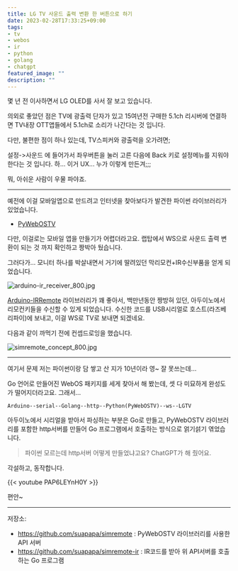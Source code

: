 ```yaml
---
title: LG TV 사운드 출력 변환 한 버튼으로 하기
date: 2023-02-28T17:33:25+09:00
tags:
- tv
- webos
- ir
- python
- golang
- chatgpt
featured_image: ""
description: ""
---
```




몇 년 전 이사하면서 LG OLED를 사서 잘 보고 있습니다.

의외로 좋았던 점은 TV에 광출력 단자가 있고 15여년전 구매한 5.1ch 리시버에 연결하면
TV내장 OTT앱들에서 5.1ch로 소리가 나간다는 것 입니다.

다만, 불편한 점이 하나 있는데, TV스피커와 광출력을 오가려면;

설정->사운드 에 들어가서 좌우버튼을 눌러 고른 다음에 Back 키로 설정메뉴를 지워야 한다는 것 입니다.
하... 이거 UX... 누가 이렇게 만든겨;;;

뭐, 아쉬운 사람이 우물 파야죠.

---

예전에 이걸 모바일앱으로 만드려고 인터넷을 찾아보다가 발견한 파이썬 라이브러리가 있었습니다.

- [PyWebOSTV](https://github.com/supersaiyanmode/PyWebOSTV)

다만, 이걸로는 모바일 앱을 만들기가 어렵더라고요. 랩탑에서 WS으로 사운드 출력 변환이 되는 것 까지 확인하고 짱박아 뒀습니다.


그러다가... 모니터 하나를 박살내면서 거기에 딸려있던 막리모컨+IR수신부품을 얻게 되었습니다.

![arduino-ir_receiver_800.jpg](https://asset.homin.dev/blog/img/arduino-ir_receiver_800.jpg)

[Arduino-IRRemote](https://github.com/Arduino-IRremote/Arduino-IRremote) 라이브러리가 꽤 좋아서,
백만년동안 짱방혀 있던, 아두이노에서 리모컨키들을 수신할 수 있게 되었습니다.
수신한 코드를 USB시리얼로 호스트(라즈베리파이)에 보내고, 이걸 WS로 TV로 보내면 되겠네요.

다음과 같이 까먹기 전에 컨셉드로잉을 했습니다.

![simremote_concept_800.jpg](https://asset.homin.dev/blog/img/simremote_concept_800.jpg)

---

여기서 문제 저는 파이썬이랑 담 쌓고 산 지가 10년이라 영~ 잘 못쓰는데...

Go 언어로 만들어진 WebOS 패키지를 세게 찾아서 해 봤는데, 셋 다 미묘하게 완성도가 떨어지더라고요.
그래서...

```
Arduino--serial--Golang--http--Python(PyWebOSTV)--ws--LGTV
```

아두이노에서 시리얼을 받아서 파싱하는 부분은 Go로 만들고,
PyWebOSTV 라이브러리를 포함한 http서버를 만들어 Go 프로그램에서 호출하는 방식으로 얽기섥기 엮었습니다.

> 파이썬 모르는데 http서버 어떻게 만들었냐고요? ChatGPT가 해 줬어요.

각설하고, 동작합니다.

{{< youtube PAP6LEYnH0Y >}}

편안~

---

저장소:
- https://github.com/suapapa/simremote : PyWebOSTV 라이브러리를 사용한 API 서버
- https://github.com/suapapa/simremote-ir : IR코드를 받아 위 API서버를 호출하는 Go 프로그램